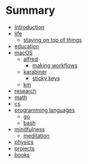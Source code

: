 # Summary

* [Introduction][1]
* [life][2]
	* [staying on top of things][3]
* [education][4]
* [macOS][5]
	* [alfred][6]
		* [making workflows][7]
	* [karabiner][8]
		* [sticky keys][9]
	* [km][10]
* [research][11]
* [math][12]
* [cs][13]
* [programming languages][14]
	* [go][15]
	* [bash][16]
* [mindfulness][17]
	* [meditation][18]
* [physics][19]
* [projects][20]
* [books][21]


[1]:	readme.md
[2]:	./life/Life.md
[3]:	./life/staying-on-top-of-things.md
[4]:	./education/Education.md
[5]:	./macOS/macOS.md
[6]:	./macOS/alfred/Alfred.md
[7]:	./macOS/alfred/making-workflows.md
[8]:	./macOS/karabiner/Karabiner.md
[9]:	./macOS/karabiner/sticky-keys.md
[10]:	./macOS/km/km.md
[11]:	./research/Research.md
[12]:	./math/Math.md
[13]:	./cs/cs.md
[14]:	./programming-languages/programming-languages.md
[15]:	./programming-languages/Go.md
[16]:	./programming-languages/Bash.md
[17]:	./mindfulness/Mindfulness.md
[18]:	./mindfulness/Meditation.md
[19]:	physics/Physics.md
[20]:	./projects/Projects.md
[21]:	./books/Books.md